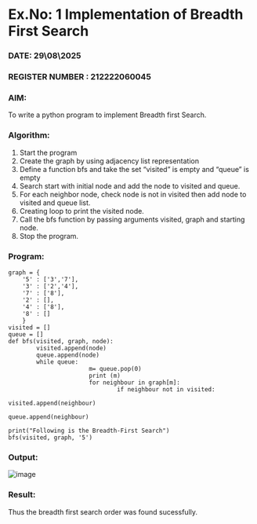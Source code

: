 # Ex.No: 1  Implementation of Breadth First Search 
### DATE: 29\08\2025                                                                           
### REGISTER NUMBER : 212222060045
### AIM: 
To write a python program to implement Breadth first Search. 
### Algorithm:
1. Start the program
2. Create the graph by using adjacency list representation
3. Define a function bfs and take the set “visited” is empty and “queue” is empty
4. Search start with initial node and add the node to visited and queue.
5. For each neighbor node, check node is not in visited then add node to visited and queue list.
6.  Creating loop to print the visited node.
7.   Call the bfs function by passing arguments visited, graph and starting node.
8.   Stop the program.
### Program:
```
graph = {
    '5' : ['3','7'],
    '3' : ['2','4'],
    '7' : ['8'],
    '2' : [],
    '4' : ['8'],
    '8' : []
    }
visited = []
queue = []
def bfs(visited, graph, node):
        visited.append(node)
        queue.append(node)
        while queue:
                       m= queue.pop(0)
                       print (m)
                       for neighbour in graph[m]:
                               if neighbour not in visited:
                                                visited.append(neighbour)
                                                queue.append(neighbour)

print("Following is the Breadth-First Search")
bfs(visited, graph, '5')
```

### Output:
![image](https://github.com/user-attachments/assets/99bdd65b-d859-47e4-a211-718aad6be3eb)



### Result:
Thus the breadth first search order was found sucessfully.





